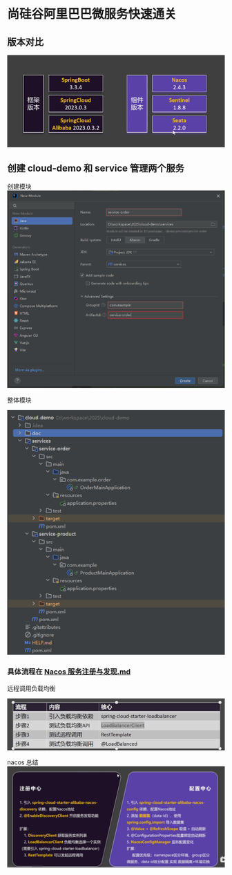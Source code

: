 # 尚硅谷阿里巴巴微服务快速通关

## 版本对比
![project-version.png](doc/img/project/project-version.png)

## 创建 cloud-demo 和 service 管理两个服务
创建模块
![project-module.png](doc/img/project/project-module.png)

整体模块 

![project-service.png](doc/img/project/project-service.png)

### 具体流程在 [Nacos 服务注册与发现.md](Nacos%20%E6%9C%8D%E5%8A%A1%E6%B3%A8%E5%86%8C%E4%B8%8E%E5%8F%91%E7%8E%B0.md)

远程调用负载均衡

![img.png](img.png)

nacos 总结
![img_1.png](img_1.png)
